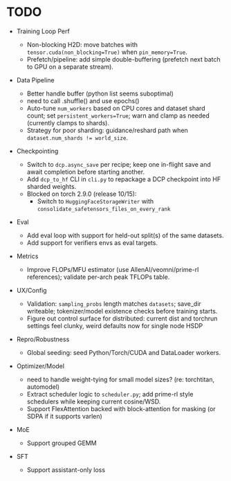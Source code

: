 # TODO

- Training Loop Perf
  - Non-blocking H2D: move batches with `tensor.cuda(non_blocking=True)` when `pin_memory=True`.
  - Prefetch/pipeline: add simple double-buffering (prefetch next batch to GPU on a separate stream).

- Data Pipeline
  - Better handle buffer (python list seems suboptimal)
  - need to call .shuffle() and use epochs()
  - Auto-tune `num_workers` based on CPU cores and dataset shard count; set `persistent_workers=True`; warn and clamp as needed (currently clamps to shards).
  - Strategy for poor sharding: guidance/reshard path when `dataset.num_shards != world_size`.

- Checkpointing
  - Switch to `dcp.async_save` per recipe; keep one in-flight save and await completion before starting another.
  - Add `dcp_to_hf` CLI in `cli.py` to repackage a DCP checkpoint into HF sharded weights.
  - Blocked on torch 2.9.0 (release 10/15):
      - Switch to `HuggingFaceStorageWriter` with `consolidate_safetensors_files_on_every_rank`

- Eval
  - Add eval loop with support for held-out split(s) of the same datasets.
  - Add support for verifiers envs as eval targets.

- Metrics
  - Improve FLOPs/MFU estimator (use AllenAI/veomni/prime-rl references); validate per-arch peak TFLOPs table.

- UX/Config
  - Validation: `sampling_probs` length matches `datasets`; save_dir writeable; tokenizer/model existence checks before training starts.
  - Figure out control surface for distributed: current dist and torchrun settings feel clunky, weird defaults now for single node HSDP

- Repro/Robustness
  - Global seeding: seed Python/Torch/CUDA and DataLoader workers.

- Optimizer/Model
  - need to handle weight-tying for small model sizes? (re: torchtitan, automodel)
  - Extract scheduler logic to `scheduler.py`; add prime-rl style schedulers while keeping current cosine/WSD.
  - Support FlexAttention backed with block-attention for masking (or SDPA if it supports varlen)

- MoE
  - Support grouped GEMM

- SFT
  - Support assistant-only loss
